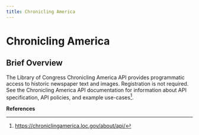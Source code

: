 ```yaml
---
title: Chronicling America
---
```


<!--- sectionauthor
Vincent F. Scalfani | vfscalfani@ua.edu>
-->

# Chronicling America

## Brief Overview

The Library of Congress Chronicling America API provides programmatic
access to historic newspaper text and images. Registration is not
required. See the Chronicling America API documentation for information
about API specification, API policies, and example use-cases[^1].

**References**

[^1]: <https://chroniclingamerica.loc.gov/about/api/>
